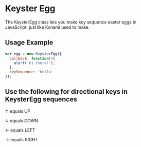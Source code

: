 Keyster Egg
=================

The KeysterEgg class lets you make key sequence easter eggs in JavaScript, just like Konami used to make.

## Usage Example

```Javascript
var egg = new KeysterEgg({
  callback: function(){
    alert('Hi there!');
  },
  keySequence: 'hello'
});
```

## Use the following for directional keys in KeysterEgg sequences
↑  equals  UP

↓  equals  DOWN

←  equals  LEFT

→  equals  RIGHT